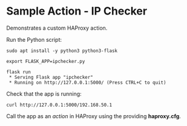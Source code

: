 # Sample Action - IP Checker

Demonstrates a custom HAProxy action.

Run the Python script:

```
sudo apt install -y python3 python3-flask

export FLASK_APP=ipchecker.py

flask run
 * Serving Flask app "ipchecker"
 * Running on http://127.0.0.1:5000/ (Press CTRL+C to quit)
```

Check that the app is running:

```
curl http://127.0.0.1:5000/192.168.50.1
```

Call the app as an *action* in HAProxy using the providing **haproxy.cfg**.
